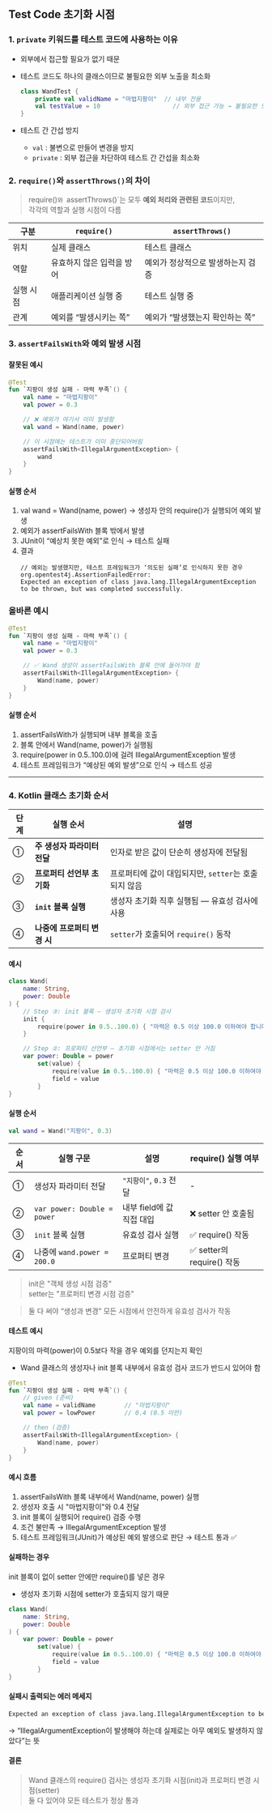 ## Test Code 초기화 시점

### 1. `private` 키워드를 테스트 코드에 사용하는 이유

- 외부에서 접근할 필요가 없기 때문
- 테스트 코드도 하나의 클래스이므로 불필요한 외부 노출을 최소화

    ```kotlin
    class WandTest {
        private val validName = "마법지팡이"  // 내부 전용
        val testValue = 10                    // 외부 접근 가능 → 불필요한 노출
    }
    ```
- 테스트 간 간섭 방지
    - `val` : 불변으로 만들어 변경을 방지
    - `private` : 외부 접근을 차단하여 테스트 간 간섭을 최소화

### 2. `require()`와 `assertThrows()`의 차이

> require()`와 `assertThrows()`는 모두 **예외 처리와 관련된 코드**이지만,  
> 각각의 역할과 실행 시점이 다름

| 구분    | `require()`    | `assertThrows()`   |
|-------|----------------|--------------------|
| 위치    | 실제 클래스         | 테스트 클래스            |
| 역할    | 유효하지 않은 입력을 방어 | 예외가 정상적으로 발생하는지 검증 |
| 실행 시점 | 애플리케이션 실행 중    | 테스트 실행 중           |
| 관계    | 예외를 “발생시키는 쪽”  | 예외가 “발생했는지 확인하는 쪽” |

### 3. `assertFailsWith`와 예외 발생 시점

#### 잘못된 예시

```kotlin
@Test
fun `지팡이 생성 실패 - 마력 부족`() {
    val name = "마법지팡이"
    val power = 0.3

    // ❌ 예외가 여기서 이미 발생함
    val wand = Wand(name, power)

    // 이 시점에는 테스트가 이미 중단되어버림
    assertFailsWith<IllegalArgumentException> {
        wand
    }
}
```

#### 실행 순서

1. val wand = Wand(name, power)
   → 생성자 안의 require()가 실행되어 예외 발생
2. 예외가 assertFailsWith 블록 밖에서 발생
3. JUnit이 “예상치 못한 예외”로 인식 → 테스트 실패
4. 결과
    ```
   // 예외는 발생했지만, 테스트 프레임워크가 ‘의도된 실패’로 인식하지 못한 경우
    org.opentest4j.AssertionFailedError:
    Expected an exception of class java.lang.IllegalArgumentException to be thrown, but was completed successfully.
    ```

### 올바른 예시

```kotlin
@Test
fun `지팡이 생성 실패 - 마력 부족`() {
    val name = "마법지팡이"
    val power = 0.3

    // ✅ Wand 생성이 assertFailsWith 블록 안에 들어가야 함 
    assertFailsWith<IllegalArgumentException> {
        Wand(name, power)
    }
}
```

#### 실행 순서

1. assertFailsWith가 실행되며 내부 블록을 호출
2. 블록 안에서 Wand(name, power)가 실행됨
3. require(power in 0.5..100.0)에 걸려 IllegalArgumentException 발생
4. 테스트 프레임워크가 “예상된 예외 발생”으로 인식 → 테스트 성공

---

### 4. Kotlin 클래스 초기화 순서

| 단계 | 실행 순서             | 설명                                |
|----|-------------------|-----------------------------------|
| ①  | **주 생성자 파라미터 전달** | 인자로 받은 값이 단순히 생성자에 전달됨            |
| ②  | **프로퍼티 선언부 초기화**  | 프로퍼티에 값이 대입되지만, `setter`는 호출되지 않음 |
| ③  | **`init` 블록 실행**  | 생성자 초기화 직후 실행됨 — 유효성 검사에 사용       |
| ④  | **나중에 프로퍼티 변경 시** | `setter`가 호출되어 `require()` 동작     |

#### 예시

```kotlin
class Wand(
    name: String,
    power: Double
) {
    // Step ③: init 블록 — 생성자 초기화 시점 검사
    init {
        require(power in 0.5..100.0) { "마력은 0.5 이상 100.0 이하여야 합니다." }
    }

    // Step ②: 프로퍼티 선언부 — 초기화 시점에서는 setter 안 거침
    var power: Double = power
        set(value) {
            require(value in 0.5..100.0) { "마력은 0.5 이상 100.0 이하여야 합니다." }
            field = value
        }
}
```

#### 실행 순서

```kotlin
val wand = Wand("지팡이", 0.3)
```

| 순서 | 실행 구문                       | 설명                | require() 실행 여부        |
|----|-----------------------------|-------------------|------------------------|
| ①  | 생성자 파라미터 전달                 | `"지팡이"`, `0.3` 전달 | -                      |
| ②  | `var power: Double = power` | 내부 field에 값 직접 대입 | ❌ setter 안 호출됨         |
| ③  | `init` 블록 실행                | 유효성 검사 실행         | ✅ require() 작동         |
| ④  | 나중에 `wand.power = 200.0`    | 프로퍼티 변경           | ✅ setter의 require() 작동 |

> init은 "객체 생성 시점 검증" <br/>
> setter는 "프로퍼티 변경 시점 검증"

> 둘 다 써야 “생성과 변경” 모든 시점에서 안전하게 유효성 검사가 작동

#### 테스트 예시

지팡이의 마력(power)이 0.5보다 작을 경우 예외를 던지는지 확인

- Wand 클래스의 생성자나 init 블록 내부에서 유효성 검사 코드가 반드시 있어야 함

```kotlin
@Test
fun `지팡이 생성 실패 - 마력 부족`() {
    // given (준비)
    val name = validName        // "마법지팡이"
    val power = lowPower        // 0.4 (0.5 미만)

    // then (검증)
    assertFailsWith<IllegalArgumentException> {
        Wand(name, power)
    }
}
```

#### 예시 흐름

1. assertFailsWith 블록 내부에서 Wand(name, power) 실행
2. 생성자 호출 시 "마법지팡이"와 0.4 전달
3. init 블록이 실행되어 require() 검증 수행
4. 조건 불만족 → IllegalArgumentException 발생
5. 테스트 프레임워크(JUnit)가 예상된 예외 발생으로 판단 → 테스트 통과 ✅

#### 실패하는 경우

init 블록이 없이 setter 안에만 require()를 넣은 경우

- 생성자 초기화 시점에 setter가 호출되지 않기 때문

```kotlin
class Wand(
    name: String,
    power: Double
) {
    var power: Double = power
        set(value) {
            require(value in 0.5..100.0) { "마력은 0.5 이상 100.0 이하여야 합니다." }
            field = value
        }
}
```

#### 실패시 출력되는 에러 메세지

```bash
Expected an exception of class java.lang.IllegalArgumentException to be thrown, but was completed successfully.

```

→ “IllegalArgumentException이 발생해야 하는데
실제로는 아무 예외도 발생하지 않았다”는 뜻

#### 결론

> Wand 클래스의 require() 검사는
> 생성자 초기화 시점(init)과 프로퍼티 변경 시점(setter) <br/>
> 둘 다 있어야 모든 테스트가 정상 통과